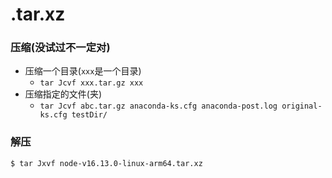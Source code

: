 # .tar.xz

### 压缩(没试过不一定对)

- 压缩一个目录(`xxx`是一个目录)
  - `tar Jcvf xxx.tar.gz xxx`
- 压缩指定的文件(夹)
  - `tar Jcvf abc.tar.gz anaconda-ks.cfg anaconda-post.log original-ks.cfg testDir/`

### 解压

```bash
$ tar Jxvf node-v16.13.0-linux-arm64.tar.xz
```

